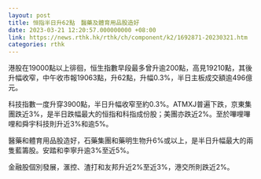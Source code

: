 ```yaml
---
layout: post
title: 恒指半日升62點　醫藥及體育用品股造好
date: 2023-03-21 12:20:57.000000000 +08:00
link: https://news.rthk.hk/rthk/ch/component/k2/1692871-20230321.htm
categories: rthk
---
```


港股在19000點以上徘徊，恒生指數早段最多曾升逾200點，高見19210點，其後升幅收窄，中午收市報19063點，升62點，升幅0.3%，半日主板成交額逾496億元。

科技指數一度升穿3900點，半日升幅收窄至約0.3%。ATMXJ普遍下跌，京東集團跌近3%，是半日跌幅最大的恒指和科指成份股；美團亦跌近2%。至於嗶哩嗶哩和舜宇科技則升近3%和逾5%。

醫藥和體育用品股造好，石藥集團和藥明生物升6%或以上，是半日升幅最大的兩隻藍籌股。安踏和李寧升逾3%至近5%。

金融股個別發展，滙控、渣打和友邦升近2%至近3%，港交所則跌近2%。
